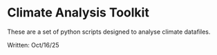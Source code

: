 # Climate Analysis Toolkit

These are a set of python scripts designed to analyse climate datafiles.

Written: Oct/16/25

